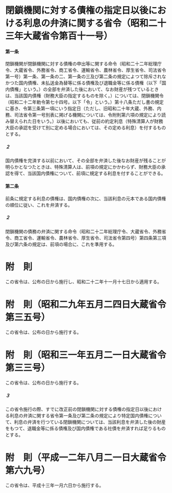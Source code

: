 # 閉鎖機関に対する債権の指定日以後における利息の弁済に関する省令（昭和二十三年大蔵省令第百十一号）
#### 第一条
閉鎖機関が閉鎖機関に対する債権の申出等に関する命令（昭和二十二年総理庁令、大蔵省令、外務省令、商工省令、運輸省令、農林省令、厚生省令、司法省令第一号）第一条、第一条の二、第一条の三及び第二条の規定によつて除斥されなかつた国内債権、未払送金為替等に係る債権及び退職金等に係る債権（以下「国内債権」という。）の全部を弁済した後において、なお財産が残つているときは、当該国内債権（財務大臣の指定するものを除く。）については、閉鎖機関令（昭和二十二年勅令第七十四号。以下「令」という。）第十八条ただし書の規定に基き、令第三条第一項にいう指定日（ただし、旧昭和二十年大蔵、外務、内務、司法省令第一号別表に掲げる機関については、令附則第六項の規定により読み替えられた日をいう。）以後においても、従前の約定利息（特殊清算人が財務大臣の承認を受けて別に定める場合においては、その定める利息）を付するものとする。
##### ２
国内債権を完済する以前において、その全部を弁済した後なお財産が残ることが明らかとなつたときは、特殊清算人は、前項の規定にかかわらず、財務大臣の承認を得て、当該国内債権について、前項に規定する利息を付することができる。
#### 第二条
前条に規定する利息の債権は、国内債権の次に、当該利息の元本である国内債権の順位に従い、これを弁済する。
##### ２
閉鎖機関の債務の弁済に関する命令（昭和二十二年総理庁令、大蔵省令、外務省令、商工省令、運輸省令、農林省令、厚生省令、司法省令第四号）第四条第三項及び第六条の規定は、前項の場合に、これを準用する。
# 附　則
この省令は、公布の日から施行し、昭和二十二年十一月十七日から適用する。
# 附　則（昭和二九年五月二四日大蔵省令第三五号）
この省令は、公布の日から施行する。
# 附　則（昭和三一年五月二一日大蔵省令第三三号）
この省令は、公布の日から施行する。
##### ３
この省令施行の際、すでに改正前の閉鎖機関に対する債権の指定日以後における利息の弁済に関する省令第一条及び第二条の規定により特定国内債権について、利息の弁済を行つている閉鎖機関については、当該利息を弁済した後の財産をもつて、退職金等に係る債権及び国内債権である社債を弁済すれば足りるものとする。
# 附　則（平成一二年八月二一日大蔵省令第六九号）
この省令は、平成十三年一月六日から施行する。
